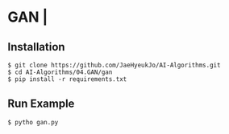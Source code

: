 # GAN |

## Installation
    $ git clone https://github.com/JaeHyeukJo/AI-Algorithms.git
    $ cd AI-Algorithms/04.GAN/gan
    $ pip install -r requirements.txt

## Run Example
```
$ pytho gan.py
```
